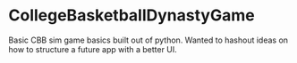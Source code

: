 # CollegeBasketballDynastyGame
 
Basic CBB sim game basics built out of python. Wanted to hashout ideas on how to structure a future app with a better UI.
